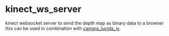 kinect_ws_server
================

kinect websocket server to send the depth map as binary data to a browser
this can be used in combination with [camara_lucida_js](https://github.com/chparsons/camara_lucida_js) 
